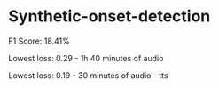 # Synthetic-onset-detection

F1 Score: 18.41%

Lowest loss: 0.29 - 1h 40 minutes of audio

Lowest loss: 0.19 - 30 minutes of audio - tts